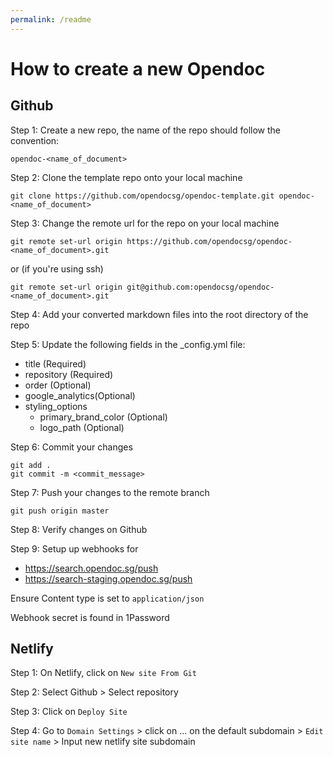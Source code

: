 ```yaml
---
permalink: /readme
---
```


# How to create a new Opendoc 

## Github

Step 1:
Create a new repo, the name of the repo should follow the convention:

`opendoc-<name_of_document>`

Step 2:
Clone the template repo onto your local machine

```
git clone https://github.com/opendocsg/opendoc-template.git opendoc-<name_of_document>
```

Step 3: 
Change the remote url for the repo on your local machine

```
git remote set-url origin https://github.com/opendocsg/opendoc-<name_of_document>.git
```
or (if you're using ssh)
```
git remote set-url origin git@github.com:opendocsg/opendoc-<name_of_document>.git
```

Step 4: 
Add your converted markdown files into the root directory of the repo

Step 5: 
Update the following fields in the _config.yml file:
- title (Required)
- repository (Required)
- order (Optional)
- google_analytics(Optional)
- styling_options
	- primary_brand_color (Optional)
	- logo_path (Optional)

Step 6: 
Commit your changes 

```
git add .
git commit -m <commit_message>
```

Step 7:
Push your changes to the remote branch

```
git push origin master
```

Step 8:
Verify changes on Github

Step 9:
Setup up webhooks for 
- https://search.opendoc.sg/push
- https://search-staging.opendoc.sg/push

Ensure Content type is set to `application/json`

Webhook secret is found in 1Password

## Netlify

Step 1: 
On Netlify, click on `New site From Git`

Step 2:
Select Github > Select repository

Step 3:
Click on `Deploy Site`

Step 4:
Go to `Domain Settings` > click on ... on the default subdomain  > `Edit site name` > Input new netlify site subdomain

